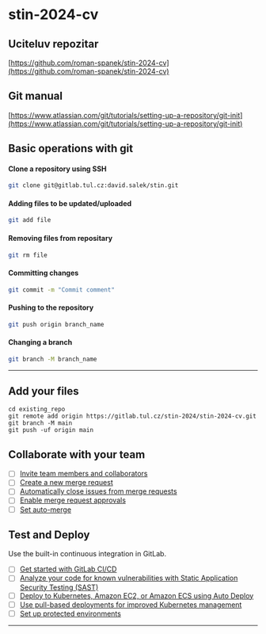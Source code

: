 # stin-2024-cv

## Uciteluv repozitar
[https://github.com/roman-spanek/stin-2024-cv](https://github.com/roman-spanek/stin-2024-cv)

## Git manual

[https://www.atlassian.com/git/tutorials/setting-up-a-repository/git-init](https://www.atlassian.com/git/tutorials/setting-up-a-repository/git-init)

## Basic operations with git

#### Clone a repository using SSH
```bash
git clone git@gitlab.tul.cz:david.salek/stin.git
```

#### Adding files to be updated/uploaded
```bash
git add file
```

#### Removing files from repositary
```bash
git rm file
```

#### Committing changes
```bash
git commit -m "Commit comment"
```

#### Pushing to the repository
```bash
git push origin branch_name
```

#### Changing a branch
```bash
git branch -M branch_name
```

***

## Add your files
```
cd existing_repo
git remote add origin https://gitlab.tul.cz/stin-2024/stin-2024-cv.git
git branch -M main
git push -uf origin main
```

## Collaborate with your team

- [ ] [Invite team members and collaborators](https://docs.gitlab.com/ee/user/project/members/)
- [ ] [Create a new merge request](https://docs.gitlab.com/ee/user/project/merge_requests/creating_merge_requests.html)
- [ ] [Automatically close issues from merge requests](https://docs.gitlab.com/ee/user/project/issues/managing_issues.html#closing-issues-automatically)
- [ ] [Enable merge request approvals](https://docs.gitlab.com/ee/user/project/merge_requests/approvals/)
- [ ] [Set auto-merge](https://docs.gitlab.com/ee/user/project/merge_requests/merge_when_pipeline_succeeds.html)

## Test and Deploy

Use the built-in continuous integration in GitLab.

- [ ] [Get started with GitLab CI/CD](https://docs.gitlab.com/ee/ci/quick_start/index.html)
- [ ] [Analyze your code for known vulnerabilities with Static Application Security Testing (SAST)](https://docs.gitlab.com/ee/user/application_security/sast/)
- [ ] [Deploy to Kubernetes, Amazon EC2, or Amazon ECS using Auto Deploy](https://docs.gitlab.com/ee/topics/autodevops/requirements.html)
- [ ] [Use pull-based deployments for improved Kubernetes management](https://docs.gitlab.com/ee/user/clusters/agent/)
- [ ] [Set up protected environments](https://docs.gitlab.com/ee/ci/environments/protected_environments.html)

***